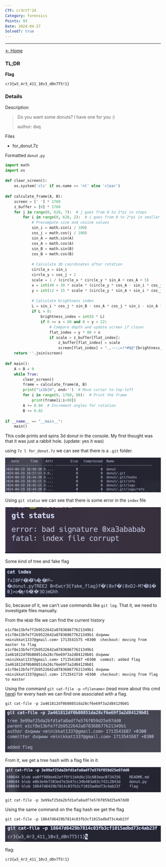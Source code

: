 ```yaml
---
CTF: cr3ctf'24
Category: forensics
Points: 93
Date: 2024-04-27
Solved?: true
---
```

----
[<- Home](../../)
### TL;DR

**Flag**

```
cr3{w3_4r3_411_10v3_d0n7T5!1}
```

### Details

Description

> Do you want some donuts? I have one for you :)
> 
> author: dxq

Files
- for_donut.7z


Formatted `donut.py`

```python
import math
import os

def clear_screen():
    os.system('cls' if os.name == 'nt' else 'clear')

def calculate_frame(A, B):
    screen = [' '] * 1760
    z_buffer = [0] * 1760
    for j in range(0, 628, 7):  # j goes from 0 to 2*pi in steps
        for i in range(0, 628, 2):  # i goes from 0 to 2*pi in smaller steps
            # Precompute sine and cosine values
            sin_i = math.sin(i / 100)
            cos_j = math.cos(j / 100)
            sin_A = math.sin(A)
            cos_A = math.cos(A)
            sin_B = math.sin(B)
            cos_B = math.cos(B)

            # Calculate 3D coordinates after rotation
            circle_x = sin_i
            circle_y = cos_j + 2
            scale = 1 / (circle_x * circle_y * sin_A + cos_A + 5)
            x = int(40 + 30 * scale * (circle_y * cos_A - sin_i * cos_j * sin_A))
            y = int(12 + 15 * scale * (circle_y * sin_A + sin_i * cos_j * cos_A))

            # Calculate brightness index
            L = sin_i * cos_j * sin_B - cos_A * cos_j * sin_i - sin_A * sin_j + cos_B * cos_j * circle_x
            if L > 0:
                brightness_index = int(8 * L)
                if 0 <= x < 80 and 0 < y < 22:
                    # Compare depth and update screen if closer
                    flat_index = y * 80 + x
                    if scale > z_buffer[flat_index]:
                        z_buffer[flat_index] = scale
                        screen[flat_index] = ".,-~:;=!*#$@"[brightness_index if brightness_index < 12 else 11]
    return ''.join(screen)

def main():
    A = B = 0
    while True:
        clear_screen()
        frame = calculate_frame(A, B)
        print("\x1b[H", end='')  # Move cursor to top-left
        for i in range(0, 1760, 80):  # Print the frame
            print(frame[i:i+80])
        A += 0.04  # Increment angles for rotation
        B += 0.02

if __name__ == "__main__":
    main()

```

This code prints and spins 3d donut in the console. My first thought was that it was just a rabbit hole. (update: yes it was)

using `7z l for_donut.7z` we can see that there is a `.git` folder. 

![](assets/Pasted%20image%2020240427172318.png)


Using `git status` we can see that there is some error in the `index` file

![](assets/Pasted%20image%2020240427204415.png)

Some kind of tree and fake flag

![](assets/Pasted%20image%2020240427204617.png)

So, because of it, we can't use commands like `git log`. That it, we need to investigate files manually. 

From the `HEAD` file we can find the current history

```
e1cf8e13bfe7f2b9522642a878368677621349b1 e1cf8e13bfe7f2b9522642a878368677621349b1 dxqwww <minikkat1337@gmail.com> 1713541575 +0300	checkout: moving from master to flag
e1cf8e13bfe7f2b9522642a878368677621349b1 2a461812df0b80851da28cf6e69f3a2d84129b01 dxqwww <minikkat1337@gmail.com> 1713541687 +0300	commit: added flag
2a461812df0b80851da28cf6e69f3a2d84129b01 e1cf8e13bfe7f2b9522642a878368677621349b1 dxqwww <minikkat1337@gmail.com> 1713541710 +0300	checkout: moving from flag to master

```

Using the command `git cat-file -p <filename>` (read more about this cmd [here](https://git-scm.com/book/en/v2/Git-Internals-Git-Objects)) for every hash we can find one associated with a flag. 

```
git cat-file -p 2a461812df0b80851da28cf6e69f3a2d84129b01
```

![](assets/Pasted%20image%2020240427205058.png)

From it, we get a tree hash with a flag file in it. 

![](assets/Pasted%20image%2020240427205137.png)

```
git cat-file -p 3e99af25da2bfd1afa8adf7e576f059d25e97dd0
```

Using the same command on the flag hash we get the flag

```
git cat-file -p 18647d6429b7814c03fb3cf1015adbd73c4ab23f
```

![](assets/Pasted%20image%2020240427205256.png)

flag:
```
cr3{w3_4r3_411_10v3_d0n7T5!1}
```

